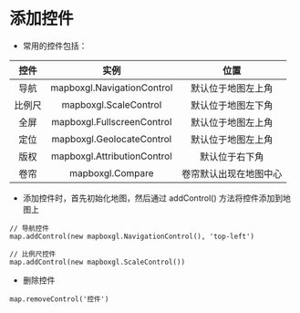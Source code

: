 # 添加控件

* 常用的控件包括：

| 控件 | 实例 | 位置 |
| :---: | :---: | :---: |
| 导航 | mapboxgl.NavigationControl | 默认位于地图左上角 |
| 比例尺 | mapboxgl.ScaleControl | 默认位于地图左下角 |
| 全屏 | mapboxgl.FullscreenControl | 默认位于地图左上角 |
| 定位 | mapboxgl.GeolocateControl | 默认位于地图左上角 |
| 版权 | mapboxgl.AttributionControl | 默认位于右下角 |
| 卷帘 | mapboxgl.Compare | 卷帘默认出现在地图中心 |

* 添加控件时，首先初始化地图，然后通过 addControl() 方法将控件添加到地图上

```
// 导航控件
map.addControl(new mapboxgl.NavigationControl(), 'top-left')

// 比例尺控件
map.addControl(new mapboxgl.ScaleControl())
```

* 删除控件

```
map.removeControl('控件')
```